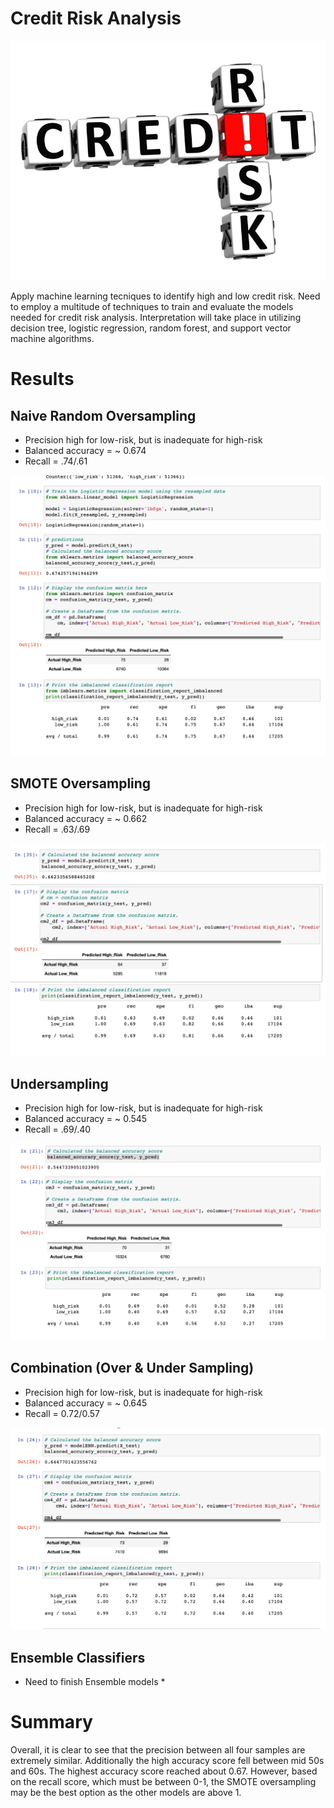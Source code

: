 # Credit Risk Analysis

![image](https://github.com/cmmoreno9/Credit_Risk_Analysis/blob/e0f9d4c793552bd38de942e0c03a343b8456e7eb/screenshots/credit-risk-197344-zsOma8Hj.jpeg)

Apply machine learning tecniques to identify high and low credit risk. Need to employ a multitude of techniques to train and evaluate the models needed for credit risk analysis. Interpretation will take place in utilizing  decision tree, logistic regression, random forest, and support vector machine algorithms.

# Results 

## Naive Random Oversampling
- Precision high for low-risk, but is inadequate for high-risk
- Balanced accuracy = ~ 0.674
- Recall = .74/.61 

![image](https://github.com/cmmoreno9/Credit_Risk_Analysis/blob/3dc7fa3506d0d346aac8c1f11285635d0cfbf63b/screenshots/Screen%20Shot%202022-07-15%20at%207.01.05%20PM.png)

## SMOTE Oversampling 
- Precision high for low-risk, but is inadequate for high-risk
- Balanced accuracy = ~ 0.662
- Recall = .63/.69

![image](https://github.com/cmmoreno9/Credit_Risk_Analysis/blob/3dc7fa3506d0d346aac8c1f11285635d0cfbf63b/screenshots/Screen%20Shot%202022-07-15%20at%207.11.03%20PM.png)

## Undersampling
- Precision high for low-risk, but is inadequate for high-risk
- Balanced accuracy =  ~ 0.545
- Recall = .69/.40 

![image](https://github.com/cmmoreno9/Credit_Risk_Analysis/blob/3dc7fa3506d0d346aac8c1f11285635d0cfbf63b/screenshots/Screen%20Shot%202022-07-15%20at%207.11.13%20PM.png)

## Combination (Over & Under Sampling)
- Precision high for low-risk, but is inadequate for high-risk
- Balanced accuracy = ~ 0.645
- Recall = 0.72/0.57

![image](https://github.com/cmmoreno9/Credit_Risk_Analysis/blob/3dc7fa3506d0d346aac8c1f11285635d0cfbf63b/screenshots/Screen%20Shot%202022-07-15%20at%207.11.23%20PM.png)

## Ensemble Classifiers
* Need to finish Ensemble models *

# Summary 

Overall, it is clear to see that the precision between all four samples are extremely similar. Additionally the high accuracy score fell between mid 50s and 60s. The highest accuracy score reached about 0.67. However, based on the recall score, which must be between 0-1, the SMOTE oversampling may be the best option as the other models are above 1. 

